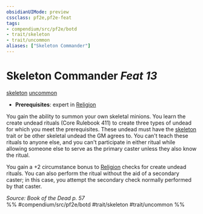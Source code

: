 ```yaml
---
obsidianUIMode: preview
cssclass: pf2e,pf2e-feat
tags:
- compendium/src/pf2e/botd
- trait/skeleton
- trait/uncommon
aliases: ["Skeleton Commander"]
---
```

# Skeleton Commander  *Feat 13*  
[skeleton](rules/traits/skeleton-b1.md)  [uncommon](rules/traits/uncommon.md)  

- **Prerequisites**: expert in [Religion](compendium/skills.md#Religion)

You gain the ability to summon your own skeletal minions. You learn the create undead rituals (Core Rulebook 411) to create three types of undead for which you meet the prerequisites. These undead must have the [skeleton](rules/traits/skeleton-b1.md) trait or be other skeletal undead the GM agrees to. You can't teach these rituals to anyone else, and you can't participate in either ritual while allowing someone else to serve as the primary caster unless they also know the ritual.

You gain a +2 circumstance bonus to [Religion](compendium/skills.md#Religion) checks for create undead rituals. You can also perform the ritual without the aid of a secondary caster; in this case, you attempt the secondary check normally performed by that caster.

*Source: Book of the Dead p. 57*  
%% #compendium/src/pf2e/botd #trait/skeleton #trait/uncommon %%